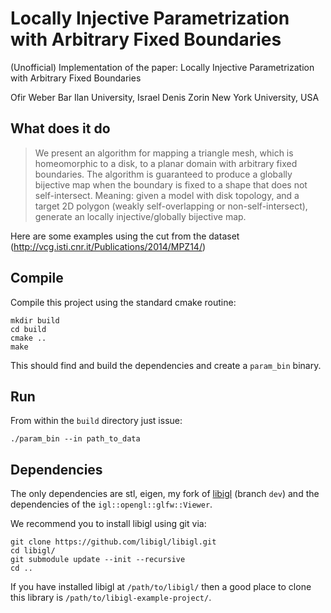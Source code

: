 # Locally Injective Parametrization with Arbitrary Fixed Boundaries

(Unofficial) Implementation of the paper: Locally Injective Parametrization with Arbitrary Fixed Boundaries

Ofir Weber
Bar Ilan University, Israel
Denis Zorin
New York University, USA

## What does it do

> We present an algorithm for mapping a triangle mesh, which is homeomorphic to a disk, to a planar domain with arbitrary fixed boundaries. The algorithm is guaranteed to produce a globally bijective map when the boundary is fixed to a shape that does not self-intersect. 
Meaning: given a model with disk topology, and a target 2D polygon (weakly self-overlapping or non-self-intersect), generate an locally injective/globally bijective map.

Here are some examples using the cut from the dataset (http://vcg.isti.cnr.it/Publications/2014/MPZ14/)

## Compile

Compile this project using the standard cmake routine:

    mkdir build
    cd build
    cmake ..
    make

This should find and build the dependencies and create a `param_bin` binary.

## Run

From within the `build` directory just issue:

    ./param_bin --in path_to_data

## Dependencies

The only dependencies are stl, eigen, my fork of [libigl](https://github.com/hankstag/libigl.git) (branch `dev`) and
the dependencies of the `igl::opengl::glfw::Viewer`.

We recommend you to install libigl using git via:

    git clone https://github.com/libigl/libigl.git
    cd libigl/
    git submodule update --init --recursive
    cd ..

If you have installed libigl at `/path/to/libigl/` then a good place to clone
this library is `/path/to/libigl-example-project/`.
